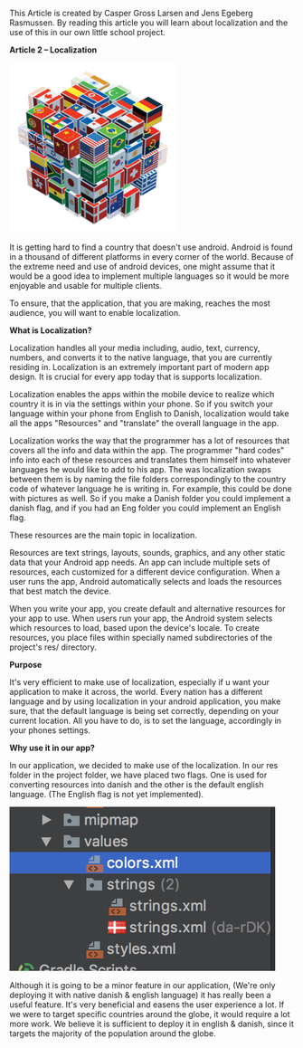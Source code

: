 This Article is created by Casper Gross Larsen and Jens Egeberg Rasmussen. By reading this article you will learn about localization and the use of this in our own little school project.

**Article 2 – Localization**



![](https://github.com/J-Egeberg/BallBoiV5/blob/master/localization.png)


It is getting hard to find a country that doesn't use android. Android is found in a thousand of different platforms in every corner of the world. Because of the extreme need and use of android devices, one might assume that it would be a good idea to implement multiple languages so it would be more enjoyable and usable for multiple clients.

To ensure, that the application, that you are making, reaches the most audience, you will want to enable localization.

**What is Localization?**

Localization handles all your media including, audio, text, currency, numbers, and converts it to the native language, that you are currently residing in. Localization is an extremely important part of modern app design. It is crucial for every app today that is supports localization.

Localization enables the apps within the mobile device to realize which country it is in via the settings within your phone. So if you switch your language within your phone from English to Danish, localization would take all the apps "Resources" and "translate" the overall language in the app.

Localization works the way that the programmer has a lot of resources that covers all the info and data within the app.
The programmer "hard codes" info into each of these resources and translates them himself into whatever languages he would like to add to his app. The was localization swaps between them is by naming the file folders correspondingly to the country code of whatever language he is writing in. For example, this could be done with pictures as well. So if you make a Danish folder you could implement a danish flag, and if you had an Eng folder you could implement an English flag.

These resources are the main topic in localization.

Resources are text strings, layouts, sounds, graphics, and any other static data that your Android app needs. 
An app can include multiple sets of resources, each customized for a different device configuration. 
When a user runs the app, Android automatically selects and loads the resources that best match the device.

When you write your app, you create default and alternative resources for your app to use. 
When users run your app, the Android system selects which resources to load, based upon the device's locale. 
To create resources, you place files within specially named subdirectories of the project's res/ directory.

**Purpose**

It's very efficient to make use of localization, especially if u want your application to make it across,
the world. Every nation has a different language and by using localization in your android application, you
make sure, that the default language is being set correctly, depending on your current location. All you have to do, is to set the language, accordingly in your phones settings.

**Why use it in our app?**

In our application, we decided to make use of the localization. In our res folder in the project folder, we have
placed two flags. One is used for converting resources into danish and the other is the default english language. 
(The English flag is not yet implemented). 

![local](https://github.com/J-Egeberg/BallBoiV5/blob/master/local.png)



Although it is going to be a minor feature in our application, (We're only deploying it with native danish & english language) it has really been a useful feature. It's very beneficial and easens the user experience a lot. If we were to target specific countries around the globe, it would require a lot more work. We believe it is sufficient to deploy it in english & danish, since it targets the majority of the population around the globe.


